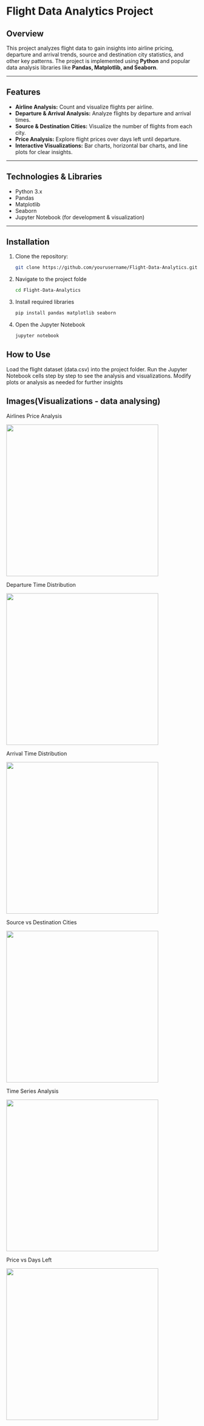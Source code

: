 # Flight Data Analytics Project

## Overview
This project analyzes flight data to gain insights into airline pricing, departure and arrival trends, source and destination city statistics, and other key patterns. The project is implemented using **Python** and popular data analysis libraries like **Pandas, Matplotlib, and Seaborn**.

---

## Features
- **Airline Analysis:** Count and visualize flights per airline.  
- **Departure & Arrival Analysis:** Analyze flights by departure and arrival times.  
- **Source & Destination Cities:** Visualize the number of flights from each city.  
- **Price Analysis:** Explore flight prices over days left until departure.  
- **Interactive Visualizations:** Bar charts, horizontal bar charts, and line plots for clear insights.

---

## Technologies & Libraries
- Python 3.x  
- Pandas  
- Matplotlib  
- Seaborn  
- Jupyter Notebook (for development & visualization)

---

## Installation
1. Clone the repository:
   ```bash
   git clone https://github.com/yourusername/Flight-Data-Analytics.git

2. Navigate to the project folde
   ```bash
   cd Flight-Data-Analytics
3. Install required libraries
   ```bash
   pip install pandas matplotlib seaborn
4. Open the Jupyter Notebook
   ```bash
   jupyter notebook

## How to Use

Load the flight dataset (data.csv) into the project folder.
Run the Jupyter Notebook cells step by step to see the analysis and visualizations.
Modify plots or analysis as needed for further insights

## Images(Visualizations - data analysing)

Airlines Price Analysis
<p float="left"> <img src="images/airline_price.png" width="400" /> </p>
Departure Time Distribution
<p float="left"> <img src="images/departuretime_distribution.png" width="400" /> </p>
Arrival Time Distribution
<p float="left"> <img src="images/arrivaltime_distribution.png" width="400" /> </p>
Source vs Destination Cities
<p float="left"> <img src="images/sourceVSdestination.png" width="400" /> </p>
Time Series Analysis
<p float="left"> <img src="images/time_seriec.png" width="400" /> </p>
Price vs Days Left
<p float="left"> <img src="images/priceVSdaysleft.png" width="400" /> </p>
